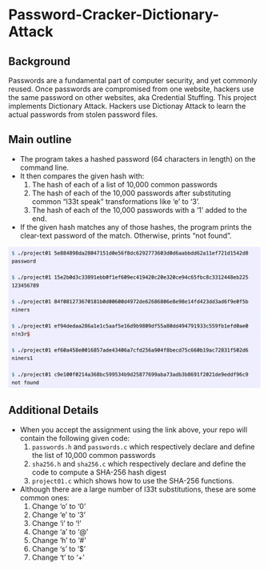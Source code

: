 # Password-Cracker-Dictionary-Attack

## Background
Passwords are a fundamental part of computer security, and yet commonly reused. Once passwords are compromised from one website, hackers use the same password on other websites, aka Credential Stuffing.
This project implements Dictionary Attack. Hackers use Dictionay Attack to learn the actual passwords from stolen password files.

## Main outline
+ The program takes a hashed password (64 characters in length) on the command line.
+ It then compares the given hash with:
    1. The hash of each of a list of 10,000 common passwords
    2. The hash of each of the 10,000 passwords after substituting common “l33t speak” transformations like ‘e’ to ‘3’.
    3. The hash of each of the 10,000 passwords with a ‘1’ added to the end.
+ If the given hash matches any of those hashes, the program prints the clear-text password of the match. Otherwise, prints “not found”.

<p align="center">
  <img src="./sample.png" alt="Sample Screenshot" width="600">
</p>

## Additional Details
+ When you accept the assignment using the link above, your repo will contain the following given code:
    1. ```passwords.h``` and ```passwords.c``` which respectively declare and define the list of 10,000 common passwords
    2. ```sha256.h``` and ```sha256.c``` which respectively declare and define the code to compute a SHA-256 hash digest
    3. ```project01.c``` which shows how to use the SHA-256 functions.
+ Although there are a large number of l33t substitutions, these are some common ones:
    1. Change ‘o’ to ‘0’
    2. Change ‘e’ to ‘3’
    3. Change ‘i’ to ‘!’
    4. Change ‘a’ to ‘@’
    5. Change ‘h’ to ‘#’
    6. Change ‘s’ to ‘$’
    7. Change ‘t’ to ‘+’
